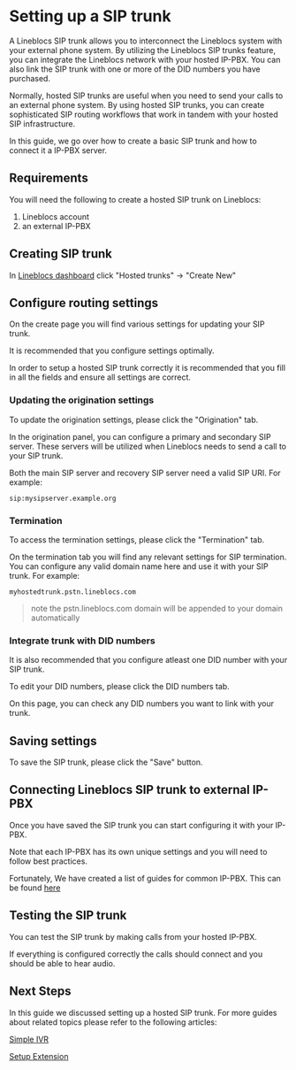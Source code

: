 # Setting up a SIP trunk

A Lineblocs SIP trunk allows you to interconnect the Lineblocs system with your external phone system. By utilizing the Lineblocs SIP trunks feature, you can integrate the Lineblocs network with your hosted IP-PBX. You can also link the SIP trunk with one or more of the DID numbers you have purchased.

Normally, hosted SIP trunks are useful when you need to send your calls to an external phone system. By using hosted SIP trunks, you can create sophisticated SIP routing workflows that work in tandem with your hosted SIP infrastructure. 

In this guide, we go over how to create a basic SIP trunk and how to connect it a IP-PBX server.

## Requirements

You will need the following to create a hosted SIP trunk on Lineblocs:

1. Lineblocs account
2. an external IP-PBX

## Creating SIP trunk

In [Lineblocs dashboard](https://app.lineblocs.com/#/dashboard) click "Hosted trunks" -> "Create New"

## Configure routing settings

On the create page you will find various settings for updating your SIP trunk.

It is recommended that you configure settings optimally.

In order to setup a hosted SIP trunk correctly it is recommended that you fill in all the fields and ensure all settings are correct.

### Updating the origination settings

To update the origination settings, please click the "Origination" tab.

In the origination panel, you can configure a primary and secondary SIP server. These servers will be utilized when Lineblocs needs to send a call to your SIP trunk.

Both the main SIP server and recovery SIP server need a valid SIP URI. For example:

```
sip:mysipserver.example.org
```

### Termination

To access the termination settings, please click the "Termination" tab.

On the termination tab you will find any relevant settings for SIP termination. You can configure any valid domain name here and use it with your SIP trunk. For example:

```
myhostedtrunk.pstn.lineblocs.com
```

> note the pstn.lineblocs.com domain will be appended to your domain automatically

### Integrate trunk with DID numbers

It is also recommended that you configure atleast one DID number with your SIP trunk. 

To edit your DID numbers, please click the DID numbers tab.

On this page, you can check any DID numbers you want to link with your trunk.

## Saving settings

To save the SIP trunk, please click the "Save" button.

## Connecting Lineblocs SIP trunk to external IP-PBX

Once you have saved the SIP trunk you can start configuring it with your IP-PBX.

Note that each IP-PBX has its own unique settings and you will need to follow best practices.

Fortunately, We have created a list of guides for common IP-PBX. This can be found [here](https://lineblocs.com/resources/other-topics/interconnection-guides) 

## Testing the SIP trunk

You can test the SIP trunk by making calls from your hosted IP-PBX.

If everything is configured correctly the calls should connect and you should be able to hear audio.

## Next Steps

In this guide we discussed setting up a hosted SIP trunk. For more guides about related topics please refer to the following articles:

[Simple IVR](https://lineblocs.com/resources/quickstarts/basic-ivr)

[Setup Extension](https://lineblocs.com/resources/quickstarts/setup-extension)